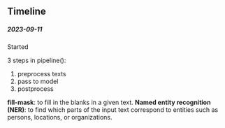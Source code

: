 ## Timeline
##### 2023-09-11
Started

3 steps in pipeline():
1. preprocess texts
2. pass to model
3. postprocess

**fill-mask**: to fill in the blanks in a given text.
**Named entity recognition (NER)**: to find which parts of the input text correspond to entities such as persons, locations, or organizations.